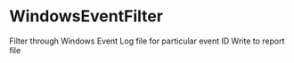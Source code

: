 # WindowsEventFilter
Filter through Windows Event Log file for particular event ID
Write to report file
